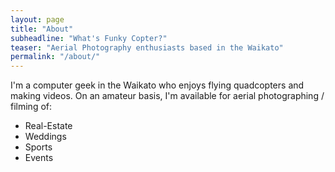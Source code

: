 ```yaml
---
layout: page
title: "About"
subheadline: "What's Funky Copter?"
teaser: "Aerial Photography enthusiasts based in the Waikato"
permalink: "/about/"
---
```


I'm a computer geek in the Waikato who enjoys flying quadcopters and making videos. On an amateur basis, I'm available for aerial photographing / filming of:

* Real-Estate
* Weddings
* Sports
* Events
